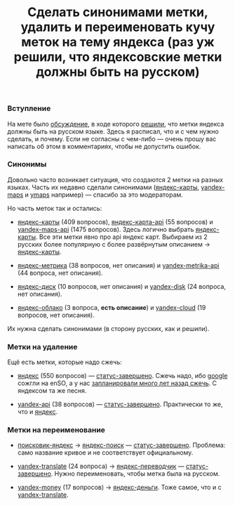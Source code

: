 ﻿---
title: "Сделать синонимами метки, удалить и переименовать кучу меток на тему яндекса (раз уж решили, что яндексовские метки должны быть на русском)"
se.owner.user_id: 532877
se.owner.display_name: "Зонтик"
se.owner.link: "https://ru.meta.stackoverflow.com/users/532877/%d0%97%d0%be%d0%bd%d1%82%d0%b8%d0%ba"
se.link: "https://ru.meta.stackoverflow.com/questions/13068/%d0%a1%d0%b4%d0%b5%d0%bb%d0%b0%d1%82%d1%8c-%d1%81%d0%b8%d0%bd%d0%be%d0%bd%d0%b8%d0%bc%d0%b0%d0%bc%d0%b8-%d0%bc%d0%b5%d1%82%d0%ba%d0%b8-%d1%83%d0%b4%d0%b0%d0%bb%d0%b8%d1%82%d1%8c-%d0%b8-%d0%bf%d0%b5%d1%80%d0%b5%d0%b8%d0%bc%d0%b5%d0%bd%d0%be%d0%b2%d0%b0%d1%82%d1%8c-%d0%ba%d1%83%d1%87%d1%83-%d0%bc%d0%b5%d1%82%d0%be%d0%ba-%d0%bd%d0%b0-%d1%82%d0%b5%d0%bc%d1%83-%d1%8f%d0%bd%d0%b4%d0%b5%d0%ba%d1%81%d0%b0-%d1%80%d0%b0"
se.question_id: 13068
se.post_type: question
---
<h3>Вступление</h3>
<p>На мете было <a href="https://ru.meta.stackoverflow.com/q/9260/532877">обсуждение</a>, в ходе которого <a href="https://ru.meta.stackoverflow.com/a/9263/532877">решили</a>, что метки яндекса должны быть на русском языке.  Здесь я расписал, что и с чем нужно сделать, и почему. Если не согласны с чем-либо — очень прошу вас написать об этом в комментариях, чтобы не допустить ошибок.</p>
<h3>Синонимы</h3>
<p>Довольно часто возникает ситуация, что создаются 2 метки на разных языках. Часть их недавно сделали синонимами (<a href="https://ru.stackoverflow.com/questions/tagged/%d1%8f%d0%bd%d0%b4%d0%b5%d0%ba%d1%81-%d0%ba%d0%b0%d1%80%d1%82%d1%8b" class="post-tag" title="показать вопросы с меткой [яндекс-карты]" aria-label="показать вопросы с меткой [яндекс-карты]" rel="tag" aria-labelledby="tag-яндекс-карты-tooltip-container">яндекс-карты</a>, <a href="https://ru.stackoverflow.com/questions/tagged/yandex-maps" class="post-tag" title="показать вопросы с меткой [yandex-maps]" aria-label="показать вопросы с меткой [yandex-maps]" rel="tag" aria-labelledby="tag-yandex-maps-tooltip-container">yandex-maps</a> и <a href="https://ru.stackoverflow.com/questions/tagged/ymaps" class="post-tag" title="показать вопросы с меткой [ymaps]" aria-label="показать вопросы с меткой [ymaps]" rel="tag" aria-labelledby="tag-ymaps-tooltip-container">ymaps</a> например) — спасибо за это модераторам.</p>
<p>Но часть меток так и остались:</p>
<ul>
<li><p><a href="https://ru.stackoverflow.com/questions/tagged/%d1%8f%d0%bd%d0%b4%d0%b5%d0%ba%d1%81-%d0%ba%d0%b0%d1%80%d1%82%d1%8b" class="post-tag" title="показать вопросы с меткой [яндекс-карты]" aria-label="показать вопросы с меткой [яндекс-карты]" rel="tag" aria-labelledby="tag-яндекс-карты-tooltip-container">яндекс-карты</a> (409 вопросов), <a href="https://ru.stackoverflow.com/questions/tagged/%d1%8f%d0%bd%d0%b4%d0%b5%d0%ba%d1%81-%d0%ba%d0%b0%d1%80%d1%82%d0%b0-api" class="post-tag" title="показать вопросы с меткой [яндекс-карта-api]" aria-label="показать вопросы с меткой [яндекс-карта-api]" rel="tag" aria-labelledby="tag-яндекс-карта-api-tooltip-container">яндекс-карта-api</a> (55 вопросов) и <a href="https://ru.stackoverflow.com/questions/tagged/yandex-maps-api" class="post-tag" title="показать вопросы с меткой [yandex-maps-api]" aria-label="показать вопросы с меткой [yandex-maps-api]" rel="tag" aria-labelledby="tag-yandex-maps-api-tooltip-container">yandex-maps-api</a> (1475 вопросов). Здесь логично выбрать <a href="https://ru.stackoverflow.com/questions/tagged/%d1%8f%d0%bd%d0%b4%d0%b5%d0%ba%d1%81-%d0%ba%d0%b0%d1%80%d1%82%d1%8b" class="post-tag" title="показать вопросы с меткой [яндекс-карты]" aria-label="показать вопросы с меткой [яндекс-карты]" rel="tag" aria-labelledby="tag-яндекс-карты-tooltip-container">яндекс-карты</a>. Все эти метки явно про api яндекс карт. Выбираем из 2 русских более популярную с более развёрнутым описанием -&gt; <a href="https://ru.stackoverflow.com/questions/tagged/%d1%8f%d0%bd%d0%b4%d0%b5%d0%ba%d1%81-%d0%ba%d0%b0%d1%80%d1%82%d1%8b" class="post-tag" title="показать вопросы с меткой [яндекс-карты]" aria-label="показать вопросы с меткой [яндекс-карты]" rel="tag" aria-labelledby="tag-яндекс-карты-tooltip-container">яндекс-карты</a>.</p>
</li>
<li><p><a href="https://ru.stackoverflow.com/questions/tagged/%d1%8f%d0%bd%d0%b4%d0%b5%d0%ba%d1%81-%d0%bc%d0%b5%d1%82%d1%80%d0%b8%d0%ba%d0%b0" class="post-tag" title="показать вопросы с меткой [яндекс-метрика]" aria-label="показать вопросы с меткой [яндекс-метрика]" rel="tag" aria-labelledby="tag-яндекс-метрика-tooltip-container">яндекс-метрика</a> (38 вопросов, нет описания) и <a href="https://ru.stackoverflow.com/questions/tagged/yandex-metrika-api" class="post-tag" title="показать вопросы с меткой [yandex-metrika-api]" aria-label="показать вопросы с меткой [yandex-metrika-api]" rel="tag" aria-labelledby="tag-yandex-metrika-api-tooltip-container">yandex-metrika-api</a> (44 вопроса, нет описания).</p>
</li>
<li><p><a href="https://ru.stackoverflow.com/questions/tagged/%d1%8f%d0%bd%d0%b4%d0%b5%d0%ba%d1%81-%d0%b4%d0%b8%d1%81%d0%ba" class="post-tag" title="показать вопросы с меткой [яндекс-диск]" aria-label="показать вопросы с меткой [яндекс-диск]" rel="tag" aria-labelledby="tag-яндекс-диск-tooltip-container">яндекс-диск</a> (10 вопросов, нет описания) и <a href="https://ru.stackoverflow.com/questions/tagged/yandex-disk" class="post-tag" title="показать вопросы с меткой [yandex-disk]" aria-label="показать вопросы с меткой [yandex-disk]" rel="tag" aria-labelledby="tag-yandex-disk-tooltip-container">yandex-disk</a> (24 вопроса, нет описания).</p>
</li>
<li><p><a href="https://ru.stackoverflow.com/questions/tagged/%d1%8f%d0%bd%d0%b4%d0%b5%d0%ba%d1%81-%d0%be%d0%b1%d0%bb%d0%b0%d0%ba%d0%be" class="post-tag" title="показать вопросы с меткой [яндекс-облако]" aria-label="показать вопросы с меткой [яндекс-облако]" rel="tag" aria-labelledby="tag-яндекс-облако-tooltip-container">яндекс-облако</a> (3 вопроса, <strong>есть описание</strong>) и <a href="https://ru.stackoverflow.com/questions/tagged/yandex-cloud" class="post-tag" title="показать вопросы с меткой [yandex-cloud]" aria-label="показать вопросы с меткой [yandex-cloud]" rel="tag" aria-labelledby="tag-yandex-cloud-tooltip-container">yandex-cloud</a> (19 вопросов, нет описания).</p>
</li>
</ul>
<p>Их нужна сделать синонимами (в сторону русских, как и решили).</p>
<h3>Метки на удаление</h3>
<p>Ещё есть метки, которые надо сжечь:</p>
<ul>
<li><p><a href="https://ru.stackoverflow.com/questions/tagged/%d1%8f%d0%bd%d0%b4%d0%b5%d0%ba%d1%81" class="post-tag" title="показать вопросы с меткой [яндекс]" aria-label="показать вопросы с меткой [яндекс]" rel="tag" aria-labelledby="tag-яндекс-tooltip-container">яндекс</a> (550 вопросов) — <a href="/questions/tagged/%d1%81%d1%82%d0%b0%d1%82%d1%83%d1%81-%d0%b7%d0%b0%d0%b2%d0%b5%d1%80%d1%88%d0%b5%d0%bd%d0%be" class="post-tag moderator-tag" title="показать вопросы с меткой [статус-завершено]" aria-label="показать вопросы с меткой [статус-завершено]" rel="tag" aria-labelledby="tag-статус-завершено-tooltip-container">статус-завершено</a>.  Сжечь надо, ибо <a href="https://ru.stackoverflow.com/questions/tagged/google" class="post-tag" title="показать вопросы с меткой [google]" aria-label="показать вопросы с меткой [google]" rel="tag" aria-labelledby="tag-google-tooltip-container">google</a> сожгли на enSO, а  у нас <a href="https://ru.meta.stackoverflow.com/questions/320/">запланировали много лет назад сжечь</a>. С яндексом та же песня.</p>
</li>
<li><p><a href="https://ru.stackoverflow.com/questions/tagged/yandex-api" class="post-tag" title="показать вопросы с меткой [yandex-api]" aria-label="показать вопросы с меткой [yandex-api]" rel="tag" aria-labelledby="tag-yandex-api-tooltip-container">yandex-api</a> (38 вопросов) — <a href="/questions/tagged/%d1%81%d1%82%d0%b0%d1%82%d1%83%d1%81-%d0%b7%d0%b0%d0%b2%d0%b5%d1%80%d1%88%d0%b5%d0%bd%d0%be" class="post-tag moderator-tag" title="показать вопросы с меткой [статус-завершено]" aria-label="показать вопросы с меткой [статус-завершено]" rel="tag" aria-labelledby="tag-статус-завершено-tooltip-container">статус-завершено</a>. Практически то же, что и <a href="https://ru.stackoverflow.com/questions/tagged/%d1%8f%d0%bd%d0%b4%d0%b5%d0%ba%d1%81" class="post-tag" title="показать вопросы с меткой [яндекс]" aria-label="показать вопросы с меткой [яндекс]" rel="tag" aria-labelledby="tag-яндекс-tooltip-container">яндекс</a>.</p>
</li>
</ul>
<h3>Метки на переименование</h3>
<ul>
<li><p><a href="https://ru.stackoverflow.com/questions/tagged/%d0%bf%d0%be%d0%b8%d1%81%d0%ba%d0%be%d0%b2%d0%b8%d0%ba-%d1%8f%d0%bd%d0%b4%d0%b5%d0%ba%d1%81" class="post-tag" title="показать вопросы с меткой [поисковик-яндекс]" aria-label="показать вопросы с меткой [поисковик-яндекс]" rel="tag" aria-labelledby="tag-поисковик-яндекс-tooltip-container">поисковик-яндекс</a> -&gt; <a href="https://ru.stackoverflow.com/questions/tagged/%d1%8f%d0%bd%d0%b4%d0%b5%d0%ba%d1%81-%d0%bf%d0%be%d0%b8%d1%81%d0%ba" class="post-tag" title="показать вопросы с меткой [яндекс-поиск]" aria-label="показать вопросы с меткой [яндекс-поиск]" rel="tag" aria-labelledby="tag-яндекс-поиск-tooltip-container">яндекс-поиск</a> — <a href="/questions/tagged/%d1%81%d1%82%d0%b0%d1%82%d1%83%d1%81-%d0%b7%d0%b0%d0%b2%d0%b5%d1%80%d1%88%d0%b5%d0%bd%d0%be" class="post-tag moderator-tag" title="показать вопросы с меткой [статус-завершено]" aria-label="показать вопросы с меткой [статус-завершено]" rel="tag" aria-labelledby="tag-статус-завершено-tooltip-container">статус-завершено</a>. Проблема: само название кривое и не соответствует официальному.</p>
</li>
<li><p><a href="https://ru.stackoverflow.com/questions/tagged/yandex-translate" class="post-tag" title="показать вопросы с меткой [yandex-translate]" aria-label="показать вопросы с меткой [yandex-translate]" rel="tag" aria-labelledby="tag-yandex-translate-tooltip-container">yandex-translate</a> (24 вопроса) -&gt; <a href="https://ru.stackoverflow.com/questions/tagged/%d1%8f%d0%bd%d0%b4%d0%b5%d0%ba%d1%81-%d0%bf%d0%b5%d1%80%d0%b5%d0%b2%d0%be%d0%b4%d1%87%d0%b8%d0%ba" class="post-tag" title="показать вопросы с меткой [яндекс-переводчик]" aria-label="показать вопросы с меткой [яндекс-переводчик]" rel="tag" aria-labelledby="tag-яндекс-переводчик-tooltip-container">яндекс-переводчик</a>  — <a href="/questions/tagged/%d1%81%d1%82%d0%b0%d1%82%d1%83%d1%81-%d0%b7%d0%b0%d0%b2%d0%b5%d1%80%d1%88%d0%b5%d0%bd%d0%be" class="post-tag moderator-tag" title="показать вопросы с меткой [статус-завершено]" aria-label="показать вопросы с меткой [статус-завершено]" rel="tag" aria-labelledby="tag-статус-завершено-tooltip-container">статус-завершено</a>. Нужно переименовать, чтобы метка была на русском.</p>
</li>
<li><p><a href="https://ru.stackoverflow.com/questions/tagged/yandex-money" class="post-tag" title="показать вопросы с меткой [yandex-money]" aria-label="показать вопросы с меткой [yandex-money]" rel="tag" aria-labelledby="tag-yandex-money-tooltip-container">yandex-money</a> (17 вопросов) -&gt; <a href="https://ru.stackoverflow.com/questions/tagged/%d1%8f%d0%bd%d0%b4%d0%b5%d0%ba%d1%81-%d0%b4%d0%b5%d0%bd%d1%8c%d0%b3%d0%b8" class="post-tag" title="показать вопросы с меткой [яндекс-деньги]" aria-label="показать вопросы с меткой [яндекс-деньги]" rel="tag" aria-labelledby="tag-яндекс-деньги-tooltip-container">яндекс-деньги</a>. Тоже самое, что и с <a href="https://ru.stackoverflow.com/questions/tagged/yandex-translate" class="post-tag" title="показать вопросы с меткой [yandex-translate]" aria-label="показать вопросы с меткой [yandex-translate]" rel="tag" aria-labelledby="tag-yandex-translate-tooltip-container">yandex-translate</a>.</p>
</li>
</ul>
